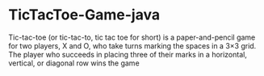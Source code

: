 # TicTacToe-Game-java
Tic-tac-toe (or tic-tac-to, tic tac toe for short) is a paper-and-pencil game for two players, X and O, who take turns marking the spaces in a 3×3 grid. The player who succeeds in placing three of their marks in a horizontal, vertical, or diagonal row wins the game 
